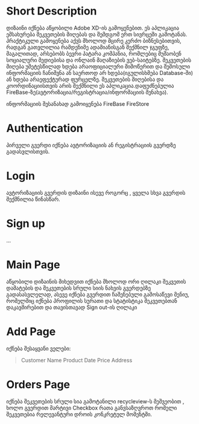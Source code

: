 # Short Description
დიზაინი იქნება აწყობილი Adobe XD-ის გამოყენებით. 
ეს აპლიკაცია ემსახურება შეკვეთების მიღებას და შემდგომ ერთ სივრცეში გამოტანას. პრაქტიკული გამოყენება აქვს მხოლოდ 
მცირე კერძო ბიზნესებითვის, რადგან გათვლილია რამდენიმე ადამიანისგან შექმნილ ჯგუფზე, მაგალითად, არსებობს ბევრი პატარა კომპანია, რომლებიც 
მუშაობენ სოციალური მედიებისა და ონლაინ მაღაზიების ვებ-საიტებზე. შეკვეთების მიღება უმეტესწილად ხდება არაოფიციალური მიმოწერით და 
შემოსული ინფორმაციის ჩანიშვნა ან საერთოდ არ ხდება(იგულისხმება Database-ში) ან ხდება არაეფექტურად ფურცელზე. შეკვეთების მიღებისა და კოორდინაციისთვის
არის შექმნილი ეს აპლიკაცია.დაფუძნებულია FireBase-ზე(ავტორიზაცია/რეგისტრაცია/ინფორმაციის შენახვა).

ინფორმაციის შესანახად გამოიყენება FireBase FireStore

# Authentication
პირველი გვერდი იქნება ავტორიზაციის ან რეგისტრაციის გვერდზე გადასვლისთვის.

# Login
ავტორიზაციის გვერდის დიზაინი ისევე როგორც , ყველა სხვა გვერდის შექმნილია წინასწარ.

# Sign up
...

# Main Page
აწყობილი დიზაინის მიხედვით იქნება მხოლოდ ორი ღილაკი შეკვეთის დამატების და შეკვეთების სრული სიის ნახვის გვერდებზე გადასასვლელად, ასევე იქნება გვერდით ჩაშენებული
გამოსაწევი მენიუ, რომელშიც იქნება პროფილის სურათი და სტატისტიკა შეკვეთებთან დაკავშირებით და თავისთავად Sign out-ის ღილაკი

# Add Page
იქნება შესაყვანი ველები:
  >Customer Name
  >Product
  >Date
  >Price
  >Address
  
# Orders Page
იქნება შეკვეთების სრული სია გამოტანილი recycleview-ს მეშვეობით , ხოლო გვერდით მარტივი Checkbox რათა განვსაზღვროთ რომელი შეკვეთებია რელევანტური დროის კონკრეტულ მომენტში.
